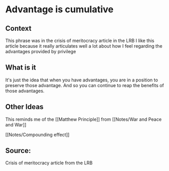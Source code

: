# Advantage is cumulative

## Context

This phrase was in the crisis of meritocracy article in the LRB
I like this article because it really articulates well a lot about how I feel regarding the advantages provided by privilege

## What is it

It's just the idea that when you have advantages, you are in a position to preserve those advantage. And so you can continue to reap the benefits of those advantages.

## Other Ideas

This reminds me of the 
[[Matthew Principle]]
from 
[[Notes/War and Peace and War]]

[[Notes/Compounding effect]]

## Source:
Crisis of meritocracy article from the LRB